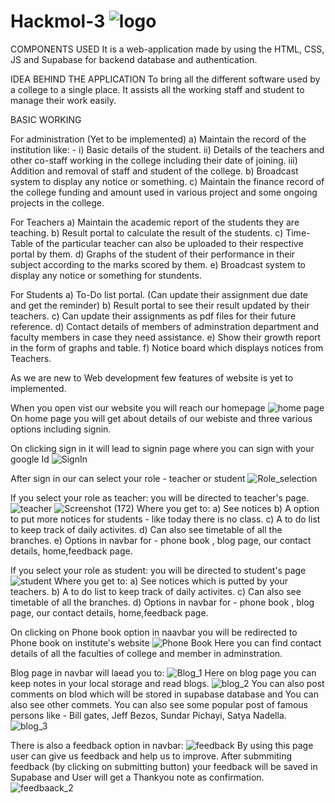 # Hackmol-3 ![logo](https://user-images.githubusercontent.com/96533388/155885888-d0dce633-8bd3-425c-bca4-bc032d2dc09d.png)

COMPONENTS USED
It is a web-application made by using the HTML, CSS, JS and Supabase for backend database and authentication.

IDEA BEHIND THE APPLICATION
To bring all the different software used by a college to a single place. It assists all the working staff and student to manage their work easily.


BASIC WORKING

For administration (Yet to be implemented)
  a) Maintain the record of the institution like: -
         i)   Basic details of the student.
         ii)  Details of the teachers and other co-staff working in the college including their date of joining.
         iii) Addition and removal of staff and student of the college.
  b) Broadcast system to display any notice or something.
  c) Maintain the finance record of the college funding and amount used in various project and some ongoing projects in the college.

For Teachers
  a) Maintain the academic report of the students they are teaching.
  b) Result portal to calculate the result of the students.
  c) Time-Table of the particular teacher can also be uploaded to their respective portal by them.
  d) Graphs of the student of their performance in their subject according to the marks scored by them.
  e)  Broadcast system to display any notice or something for stundents.

For Students
  a) To-Do list portal. (Can update their assignment due date and get the reminder)
  b) Result portal to see their result updated by their teachers.
  c) Can update their assignments as pdf files for their future reference.
  d) Contact details of members of adminstration department and faculty members in case they need assistance.
  e) Show their growth report in the form of graphs and table.
  f) Notice board which displays notices from Teachers.
  
  As we are new to Web development few features of website is yet to implemented.
  
  
  When you open vist our website you will reach our homepage 
  ![home page](https://user-images.githubusercontent.com/96533388/155884525-454ffe68-d27b-4dd0-b0e9-b79b2d75e72c.png)
 On home page you will get about details of our webiste and three various options including signin.
 
 On clicking sign in it will lead to signin page where you can sign with your google Id
  ![SignIn](https://user-images.githubusercontent.com/96533388/155884633-c630bd4d-4ddb-4ea9-a990-c67c1c3b0908.png)

After sign in our can select your role - teacher or student
  ![Role_selection](https://user-images.githubusercontent.com/96533388/155884668-d6e3ce4c-9413-452f-be1a-3659be2ac54a.png)

If you select your role as teacher: you will be directed to teacher's page.
![teacher](https://user-images.githubusercontent.com/96533388/155884720-28c23742-fc4a-4a03-8581-d3466f956faf.png)
![Screenshot (172)](https://user-images.githubusercontent.com/96533388/155884775-f5ae3c65-9d86-49da-9f24-64fe3df23ea2.png)
Where you get to:
    a) See notices
    b) A option to put more notices for students - like today there is no class.
    c) A to do list to keep track of daily activites.
    d) Can also see timetable of all the branches.
    e) Options in navbar for - phone book , blog page, our contact details, home,feedback page.

If you select your role as student: you will be directed to student's page   
![student](https://user-images.githubusercontent.com/96533388/155885070-cd41948b-c976-4cb4-9ede-948d5617d3be.png)
Where you get to:
    a) See notices which is putted by your teachers.
    b) A to do list to keep track of daily activites.
    c) Can also see timetable of all the branches.
    d) Options in navbar for - phone book , blog page, our contact details, home,feedback page.

On clicking on Phone book option in naavbar you will be redirected to Phone book on institute's website
![Phone Book](https://user-images.githubusercontent.com/96533388/155885205-22a41d5d-d487-4960-ad8e-f19a9a839ca1.png)
Here you can find contact details of all the faculties of college and member in adminstration.

Blog page in navbar will laead you to:
![Blog_1](https://user-images.githubusercontent.com/96533388/155885374-5671cfb4-2d4e-40d6-9f32-baf6437da6b6.png)
Here on blog page you can keep notes in your local storage and read blogs.
![blog_2](https://user-images.githubusercontent.com/96533388/155885528-e4aae96e-5db7-4ae9-ab26-ec1d85d8e904.png)
You can also post comments on blod which will be stored in supabase database and You can also see other commets.
You can also see some popular post of famous persons like - Bill gates, Jeff Bezos, Sundar Pichayi, Satya Nadella.
![blog_3](https://user-images.githubusercontent.com/96533388/155885650-b3dfe4be-35d1-4398-a3ec-0ad6e55175cf.png)

There is also a feedback option in navbar:
![feedback](https://user-images.githubusercontent.com/96533388/155885700-ac6d8995-ae9d-49cf-9395-75bc4af7549d.png)
By using this page user can give us feedback and help us to improve.
After submmiting feedback (by clicking on submitting button) your feedback will be saved in Supabase
and User will get a Thankyou note as confirmation.
![feedbaack_2](https://user-images.githubusercontent.com/96533388/155885796-51e4d32e-34d2-48c0-92cc-15892e2f58be.png)







  
